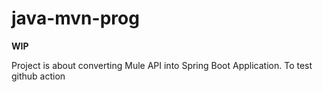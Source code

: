 # java-mvn-prog

********************************************WIP********************************************

Project is about converting Mule API into Spring Boot Application. 
To test github action
